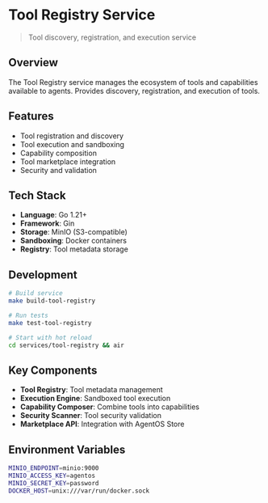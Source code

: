 # Tool Registry Service

> Tool discovery, registration, and execution service

## Overview

The Tool Registry service manages the ecosystem of tools and capabilities available to agents. Provides discovery, registration, and execution of tools.

## Features

- Tool registration and discovery
- Tool execution and sandboxing
- Capability composition
- Tool marketplace integration
- Security and validation

## Tech Stack

- **Language**: Go 1.21+
- **Framework**: Gin
- **Storage**: MinIO (S3-compatible)
- **Sandboxing**: Docker containers
- **Registry**: Tool metadata storage

## Development

```bash
# Build service
make build-tool-registry

# Run tests
make test-tool-registry

# Start with hot reload
cd services/tool-registry && air
```

## Key Components

- **Tool Registry**: Tool metadata management
- **Execution Engine**: Sandboxed tool execution
- **Capability Composer**: Combine tools into capabilities
- **Security Scanner**: Tool security validation
- **Marketplace API**: Integration with AgentOS Store

## Environment Variables

```bash
MINIO_ENDPOINT=minio:9000
MINIO_ACCESS_KEY=agentos
MINIO_SECRET_KEY=password
DOCKER_HOST=unix:///var/run/docker.sock
```